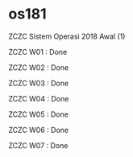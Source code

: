 # os181
ZCZC Sistem Operasi 2018 Awal (1)

ZCZC W01 : Done

ZCZC W02 : Done

ZCZC W03 : Done

ZCZC W04 : Done

ZCZC W05 : Done

ZCZC W06 : Done

ZCZC W07 : Done
